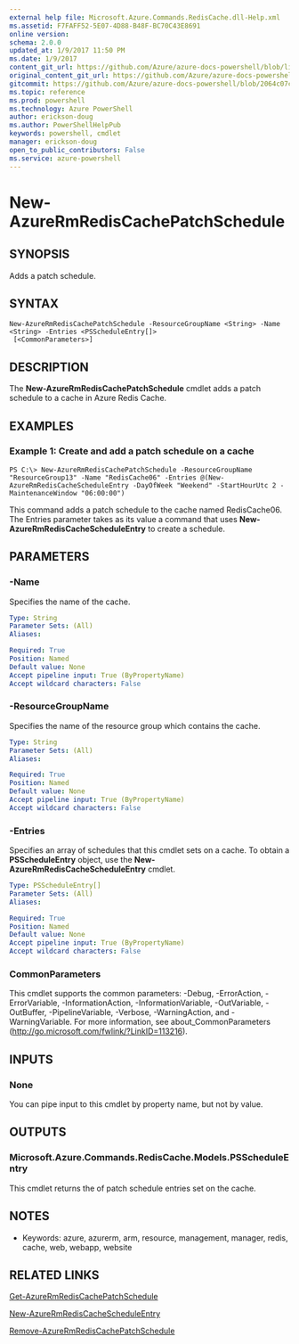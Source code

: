 ```yaml
---
external help file: Microsoft.Azure.Commands.RedisCache.dll-Help.xml
ms.assetid: F7FAFF52-5E07-4D88-B48F-BC70C43E8691
online version: 
schema: 2.0.0
updated_at: 1/9/2017 11:50 PM
ms.date: 1/9/2017
content_git_url: https://github.com/Azure/azure-docs-powershell/blob/live/azureps-cmdlets-docs/ResourceManager/AzureRM.RedisCache/v2.3.0/New-AzureRmRedisCachePatchSchedule.md
original_content_git_url: https://github.com/Azure/azure-docs-powershell/blob/live/azureps-cmdlets-docs/ResourceManager/AzureRM.RedisCache/v2.3.0/New-AzureRmRedisCachePatchSchedule.md
gitcommit: https://github.com/Azure/azure-docs-powershell/blob/2064c07c5673a0ddcf2a15b98755432d9e77a277/azureps-cmdlets-docs/ResourceManager/AzureRM.RedisCache/v2.3.0/New-AzureRmRedisCachePatchSchedule.md
ms.topic: reference
ms.prod: powershell
ms.technology: Azure PowerShell
author: erickson-doug
ms.author: PowerShellHelpPub
keywords: powershell, cmdlet
manager: erickson-doug
open_to_public_contributors: False
ms.service: azure-powershell
---
```


# New-AzureRmRedisCachePatchSchedule

## SYNOPSIS
Adds a patch schedule.

## SYNTAX

```
New-AzureRmRedisCachePatchSchedule -ResourceGroupName <String> -Name <String> -Entries <PSScheduleEntry[]>
 [<CommonParameters>]
```

## DESCRIPTION
The **New-AzureRmRedisCachePatchSchedule** cmdlet adds a patch schedule to a cache in Azure Redis Cache.

## EXAMPLES

### Example 1: Create and add a patch schedule on a cache
```
PS C:\> New-AzureRmRedisCachePatchSchedule -ResourceGroupName "ResourceGroup13" -Name "RedisCache06" -Entries @(New-AzureRmRedisCacheScheduleEntry -DayOfWeek "Weekend" -StartHourUtc 2 -MaintenanceWindow "06:00:00")
```

This command adds a patch schedule to the cache named RedisCache06.
The Entries parameter takes as its value a command that uses **New-AzureRmRedisCacheScheduleEntry** to create a schedule.

## PARAMETERS

### -Name
Specifies the name of the cache.

```yaml
Type: String
Parameter Sets: (All)
Aliases: 

Required: True
Position: Named
Default value: None
Accept pipeline input: True (ByPropertyName)
Accept wildcard characters: False
```

### -ResourceGroupName
Specifies the name of the resource group which contains the cache.

```yaml
Type: String
Parameter Sets: (All)
Aliases: 

Required: True
Position: Named
Default value: None
Accept pipeline input: True (ByPropertyName)
Accept wildcard characters: False
```

### -Entries
Specifies an array of schedules that this cmdlet sets on a cache. 
To obtain a **PSScheduleEntry** object, use the **New-AzureRmRedisCacheScheduleEntry** cmdlet.

```yaml
Type: PSScheduleEntry[]
Parameter Sets: (All)
Aliases: 

Required: True
Position: Named
Default value: None
Accept pipeline input: True (ByPropertyName)
Accept wildcard characters: False
```

### CommonParameters
This cmdlet supports the common parameters: -Debug, -ErrorAction, -ErrorVariable, -InformationAction, -InformationVariable, -OutVariable, -OutBuffer, -PipelineVariable, -Verbose, -WarningAction, and -WarningVariable. For more information, see about_CommonParameters (http://go.microsoft.com/fwlink/?LinkID=113216).

## INPUTS

### None
You can pipe input to this cmdlet by property name, but not by value.

## OUTPUTS

### Microsoft.Azure.Commands.RedisCache.Models.PSScheduleEntry
This cmdlet returns the of patch schedule entries set on the cache.

## NOTES
* Keywords: azure, azurerm, arm, resource, management, manager, redis, cache, web, webapp, website

## RELATED LINKS

[Get-AzureRmRedisCachePatchSchedule](xref:ResourceManager/AzureRM.RedisCache/v2.3.0/Get-AzureRmRedisCachePatchSchedule.md)

[New-AzureRmRedisCacheScheduleEntry](xref:ResourceManager/AzureRM.RedisCache/v2.3.0/New-AzureRmRedisCacheScheduleEntry.md)

[Remove-AzureRmRedisCachePatchSchedule](xref:ResourceManager/AzureRM.RedisCache/v2.3.0/Remove-AzureRmRedisCachePatchSchedule.md)


